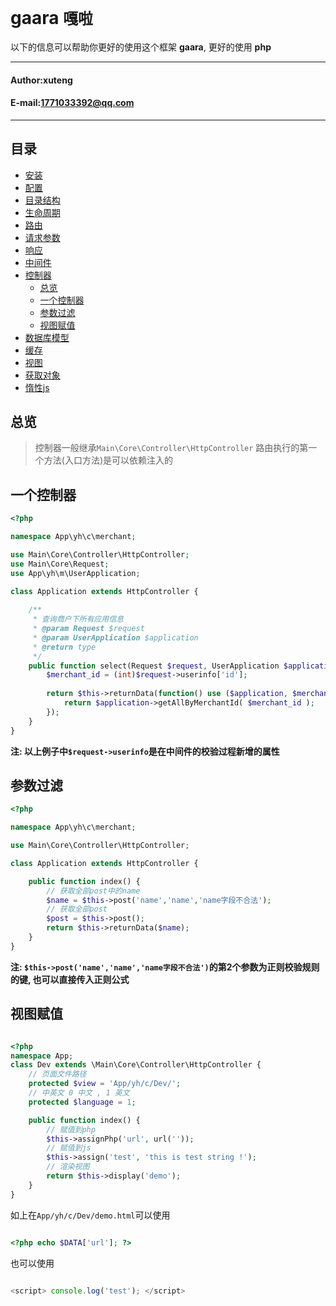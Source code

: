 **gaara** `嘎啦`
==========================
以下的信息可以帮助你更好的使用这个框架 **gaara**, 更好的使用 **php**
****
#### Author:xuteng
#### E-mail:1771033392@qq.com
****
## 目录
* [安装](/helper/install.md)
* [配置](/helper/configure.md)
* [目录结构](/helper/catalog.md)
* [生命周期](/helper/cycle.md)
* [路由](/helper/route.md)
* [请求参数](/helper/request.md)
* [响应](/helper/response.md)
* [中间件](/helper/middleware.md)
* [控制器](/helper/controller.md)
    * [总览](#总览)
    * [一个控制器](#一个控制器)
    * [参数过滤](#参数过滤)
    * [视图赋值](#视图赋值)
* [数据库模型](/helper/model.md)
* [缓存](/helper/cache.md)
* [视图](/helper/view.md)
* [获取对象](/helper/getobj.md)
* [惰性js](/helper/inertjs.md)

## 总览

> 控制器一般继承`Main\Core\Controller\HttpController`
> 路由执行的第一个方法(入口方法)是可以依赖注入的

## 一个控制器

```php
<?php

namespace App\yh\c\merchant;

use Main\Core\Controller\HttpController;
use Main\Core\Request;
use App\yh\m\UserApplication;

class Application extends HttpController {
    
    /**
     * 查询商户下所有应用信息
     * @param Request $request
     * @param UserApplication $application
     * @return type
     */
    public function select(Request $request, UserApplication $application) {
        $merchant_id = (int)$request->userinfo['id'];
        
        return $this->returnData(function() use ($application, $merchant_id){
            return $application->getAllByMerchantId( $merchant_id );
        });
    }
}
```
**注: 以上例子中`$request->userinfo`是在中间件的校验过程新增的属性**

## 参数过滤

```php
<?php

namespace App\yh\c\merchant;

use Main\Core\Controller\HttpController;

class Application extends HttpController {

    public function index() {
        // 获取全部post中的name
        $name = $this->post('name','name','name字段不合法');
        // 获取全部post
        $post = $this->post();
        return $this->returnData($name);
    }
}
```

**注: `$this->post('name','name','name字段不合法')`的第2个参数为正则校验规则的键, 也可以直接传入正则公式**

## 视图赋值

```php

<?php
namespace App;
class Dev extends \Main\Core\Controller\HttpController {
    // 页面文件路径
    protected $view = 'App/yh/c/Dev/';
    // 中英文 0 中文 , 1 英文
    protected $language = 1;

    public function index() {
        // 赋值到php
        $this->assignPhp('url', url(''));
        // 赋值到js
        $this->assign('test', 'this is test string !');
        // 渲染视图
        return $this->display('demo');
    }
}

```

如上在`App/yh/c/Dev/demo.html`可以使用

```php

<?php echo $DATA['url']; ?>

```

也可以使用

```javascript

<script> console.log('test'); </script>

```
